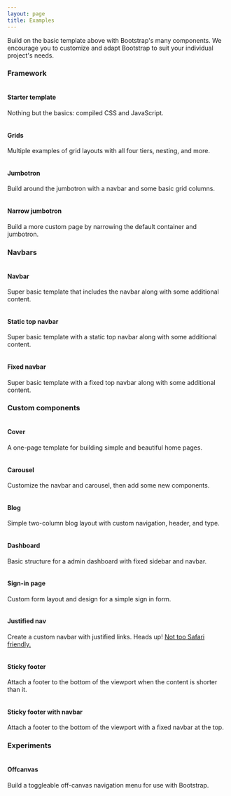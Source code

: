 ```yaml
---
layout: page
title: Examples
---
```


Build on the basic template above with Bootstrap's many components. We encourage you to customize and adapt Bootstrap to suit your individual project's needs.

### Framework

<div class="row bs-examples">
  <div class="col-xs-6 col-md-4">
    <a href="{{ site.baseurl }}examples/starter-template/">
      <img class="img-thumbnail" src="{{ site.baseurl }}examples/screenshots/starter-template.jpg" alt="">
    </a>
    <h4>Starter template</h4>
    <p>Nothing but the basics: compiled CSS and JavaScript.</p>
  </div>
  <div class="col-xs-6 col-md-4">
    <a href="{{ site.baseurl }}examples/grid/">
      <img class="img-thumbnail" src="{{ site.baseurl }}examples/screenshots/grid.jpg" alt="">
    </a>
    <h4>Grids</h4>
    <p>Multiple examples of grid layouts with all four tiers, nesting, and more.</p>
  </div>
  <div class="clearfix visible-xs-block"></div>

  <div class="col-xs-6 col-md-4">
    <a href="{{ site.baseurl }}examples/jumbotron/">
      <img class="img-thumbnail" src="{{ site.baseurl }}examples/screenshots/jumbotron.jpg" alt="">
    </a>
    <h4>Jumbotron</h4>
    <p>Build around the jumbotron with a navbar and some basic grid columns.</p>
  </div>
  <div class="col-xs-6 col-md-4">
    <a href="{{ site.baseurl }}examples/jumbotron-narrow/">
      <img class="img-thumbnail" src="{{ site.baseurl }}examples/screenshots/jumbotron-narrow.jpg" alt="">
    </a>
    <h4>Narrow jumbotron</h4>
    <p>Build a more custom page by narrowing the default container and jumbotron.</p>
  </div>
</div>

### Navbars

<div class="row bs-examples">
  <div class="col-xs-6 col-md-4">
    <a href="{{ site.baseurl }}examples/navbar/">
      <img class="img-thumbnail" src="{{ site.baseurl }}examples/screenshots/navbar.jpg" alt="">
    </a>
    <h4>Navbar</h4>
    <p>Super basic template that includes the navbar along with some additional content.</p>
  </div>
  <div class="col-xs-6 col-md-4">
    <a href="{{ site.baseurl }}examples/navbar-top/">
      <img class="img-thumbnail" src="{{ site.baseurl }}examples/screenshots/navbar-static.jpg" alt="">
    </a>
    <h4>Static top navbar</h4>
    <p>Super basic template with a static top navbar along with some additional content.</p>
  </div>
  <div class="clearfix visible-xs-block"></div>

  <div class="col-xs-6 col-md-4">
    <a href="{{ site.baseurl }}examples/navbar-top-fixed/">
      <img class="img-thumbnail" src="{{ site.baseurl }}examples/screenshots/navbar-fixed.jpg" alt="">
    </a>
    <h4>Fixed navbar</h4>
    <p>Super basic template with a fixed top navbar along with some additional content.</p>
  </div>
</div>

<h3 id="examples-custom">Custom components</h3>
<div class="row bs-examples">
  <div class="col-xs-6 col-md-4">
    <a href="{{ site.baseurl }}examples/cover/">
      <img class="img-thumbnail" src="{{ site.baseurl }}examples/screenshots/cover.jpg" alt="">
    </a>
    <h4>Cover</h4>
    <p>A one-page template for building simple and beautiful home pages.</p>
  </div>
  <div class="col-xs-6 col-md-4">
    <a href="{{ site.baseurl }}examples/carousel/">
      <img class="img-thumbnail" src="{{ site.baseurl }}examples/screenshots/carousel.jpg" alt="">
    </a>
    <h4>Carousel</h4>
    <p>Customize the navbar and carousel, then add some new components.</p>
  </div>
  <div class="clearfix visible-xs-block"></div>

  <div class="col-xs-6 col-md-4">
    <a href="{{ site.baseurl }}examples/blog/">
      <img class="img-thumbnail" src="{{ site.baseurl }}examples/screenshots/blog.jpg" alt="">
    </a>
    <h4>Blog</h4>
    <p>Simple two-column blog layout with custom navigation, header, and type.</p>
  </div>
  <div class="col-xs-6 col-md-4">
    <a href="{{ site.baseurl }}examples/dashboard/">
      <img class="img-thumbnail" src="{{ site.baseurl }}examples/screenshots/dashboard.jpg" alt="">
    </a>
    <h4>Dashboard</h4>
    <p>Basic structure for a admin dashboard with fixed sidebar and navbar.</p>
  </div>
  <div class="clearfix visible-xs-block"></div>

  <div class="col-xs-6 col-md-4">
    <a href="{{ site.baseurl }}examples/signin/">
      <img class="img-thumbnail" src="{{ site.baseurl }}examples/screenshots/sign-in.jpg" alt="">
    </a>
    <h4>Sign-in page</h4>
    <p>Custom form layout and design for a simple sign in form.</p>
  </div>
  <div class="col-xs-6 col-md-4">
    <a href="{{ site.baseurl }}examples/justified-nav/">
      <img class="img-thumbnail" src="{{ site.baseurl }}examples/screenshots/justified-nav.jpg" alt="">
    </a>
    <h4>Justified nav</h4>
    <p>Create a custom navbar with justified links. Heads up! <a href="{{ site.baseurl }}components/#nav-justified">Not too Safari friendly.</a></p>
  </div>
  <div class="clearfix visible-xs-block"></div>

  <div class="col-xs-6 col-md-4">
    <a href="{{ site.baseurl }}examples/sticky-footer/">
      <img class="img-thumbnail" src="{{ site.baseurl }}examples/screenshots/sticky-footer.jpg" alt="">
    </a>
    <h4>Sticky footer</h4>
    <p>Attach a footer to the bottom of the viewport when the content is shorter than it.</p>
  </div>
  <div class="col-xs-6 col-md-4">
    <a href="{{ site.baseurl }}examples/sticky-footer-navbar/">
      <img class="img-thumbnail" src="{{ site.baseurl }}examples/screenshots/sticky-footer-navbar.jpg" alt="">
    </a>
    <h4>Sticky footer with navbar</h4>
    <p>Attach a footer to the bottom of the viewport with a fixed navbar at the top.</p>
  </div>
</div>

### Experiments

<div class="row bs-examples">
  <div class="col-xs-6 col-md-4">
    <a href="{{ site.baseurl }}examples/offcanvas/">
      <img class="img-thumbnail" src="{{ site.baseurl }}examples/screenshots/offcanvas.jpg" alt="">
    </a>
    <h4>Offcanvas</h4>
    <p>Build a toggleable off-canvas navigation menu for use with Bootstrap.</p>
  </div>
</div>
